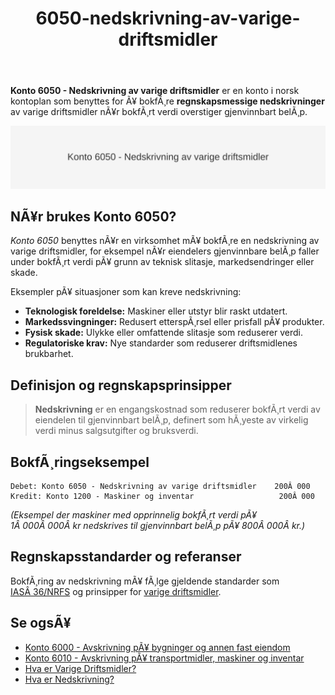 ﻿---
title: "6050-nedskrivning-av-varige-driftsmidler"
meta_title: "6050-nedskrivning-av-varige-driftsmidler"
meta_description: '**Konto 6050 - Nedskrivning av varige driftsmidler** er en konto i norsk kontoplan som benyttes for Ã¥ bokfÃ¸re **regnskapsmessige nedskrivninger** av varige dr...'
slug: 6050-nedskrivning-av-varige-driftsmidler
type: blog
layout: pages/single
---

**Konto 6050 - Nedskrivning av varige driftsmidler** er en konto i norsk kontoplan som benyttes for Ã¥ bokfÃ¸re **regnskapsmessige nedskrivninger** av varige driftsmidler nÃ¥r bokfÃ¸rt verdi overstiger gjenvinnbart belÃ¸p.

![Illustrasjon av konto 6050 - Nedskrivning av varige driftsmidler](6050-nedskrivning-av-varige-driftsmidler-image.svg)

## NÃ¥r brukes Konto 6050?

*Konto 6050* benyttes nÃ¥r en virksomhet mÃ¥ bokfÃ¸re en nedskrivning av varige driftsmidler, for eksempel nÃ¥r eiendelers gjenvinnbare belÃ¸p faller under bokfÃ¸rt verdi pÃ¥ grunn av teknisk slitasje, markedsendringer eller skade.

Eksempler pÃ¥ situasjoner som kan kreve nedskrivning:

* **Teknologisk foreldelse:** Maskiner eller utstyr blir raskt utdatert.
* **Markedssvingninger:** Redusert etterspÃ¸rsel eller prisfall pÃ¥ produkter.
* **Fysisk skade:** Ulykke eller omfattende slitasje som reduserer verdi.
* **Regulatoriske krav:** Nye standarder som reduserer driftsmidlenes brukbarhet.

## Definisjon og regnskapsprinsipper

> **Nedskrivning** er en engangskostnad som reduserer bokfÃ¸rt verdi av eiendelen til gjenvinnbart belÃ¸p, definert som hÃ¸yeste av virkelig verdi minus salgsutgifter og bruksverdi.

## BokfÃ¸ringseksempel

```plaintext
Debet: Konto 6050 - Nedskrivning av varige driftsmidler    200Â 000
Kredit: Konto 1200 - Maskiner og inventar                   200Â 000
```

*(Eksempel der maskiner med opprinnelig bokfÃ¸rt verdi pÃ¥ 1Â 000Â 000Â kr nedskrives til gjenvinnbart belÃ¸p pÃ¥ 800Â 000Â kr.)*

## Regnskapsstandarder og referanser

BokfÃ¸ring av nedskrivning mÃ¥ fÃ¸lge gjeldende standarder som [IASÂ 36/NRFS](/blogs/regnskap/hva-er-nedskrivning "Hva er Nedskrivning? Komplett Guide til Nedskrivning av Eiendeler") og prinsipper for [varige driftsmidler](/blogs/regnskap/hva-er-varige-driftsmidler "Hva er Varige Driftsmidler? Komplett Guide til Vurdering og BokfÃ¸ring").

## Se ogsÃ¥

* [Konto 6000 - Avskrivning pÃ¥ bygninger og annen fast eiendom](/blogs/kontoplan/6000-avskrivning-pa-bygninger-og-annen-fast-eiendom "Konto 6000 - Avskrivning pÃ¥ bygninger og annen fast eiendom")
* [Konto 6010 - Avskrivning pÃ¥ transportmidler, maskiner og inventar](/blogs/kontoplan/6010-avskrivning-pa-transportmidler-mask-og-invent "Konto 6010 - Avskrivning pÃ¥ transportmidler, maskiner og inventar")
* [Hva er Varige Driftsmidler?](/blogs/regnskap/hva-er-varige-driftsmidler "Hva er Varige Driftsmidler? Komplett Guide til Vurdering og BokfÃ¸ring")
* [Hva er Nedskrivning?](/blogs/regnskap/hva-er-nedskrivning "Hva er Nedskrivning? Komplett Guide til Verdifall pÃ¥ Eiendeler")
